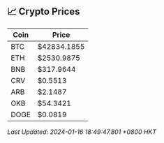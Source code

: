 ## 📈 Crypto Prices

| Coin | Price |
| ---- | ----- |
| BTC | $42834.1855 |
| ETH | $2530.9875 |
| BNB | $317.9644 |
| CRV | $0.5513 |
| ARB | $2.1487 |
| OKB | $54.3421 |
| DOGE | $0.0819 |

_Last Updated: 2024-01-16 18:49:47.801 +0800 HKT_